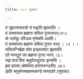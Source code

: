 ```yaml
---
title: ०८५ सूक्तम्

---
```

यं गृह्णन्त्यप्सरसो यं मथ्नाति बृहस्पतिः ।  
तं कश्यपस्य ब्रह्मणा सविता पुनराभरत्॥१॥  
यो भर्ताकूः परिधाय मृगेष्वपि धावति।  
तं कश्यपस्य ब्रह्मणा सविता पुनरा भरत् । ।२ । ।  
सविताग्निर्ब्रह्म सोम इन्द्रस्त्वष्टा बृहस्पतिः  
एते मरुद्युतं त्वा ब्रह्मणा पुनरा भरन् ।३।  
भद्रां वाचं शिवं चक्षुर्मरुद्युताय कृण्मसि ।  
इमा ह्यस्मा ओषधिमा हराम्यरुन्धतीम् ॥४॥  
(ह्रति चतुर्चनामप्रथमकाण्डे सप्तदशो ऽनुवाकः)  